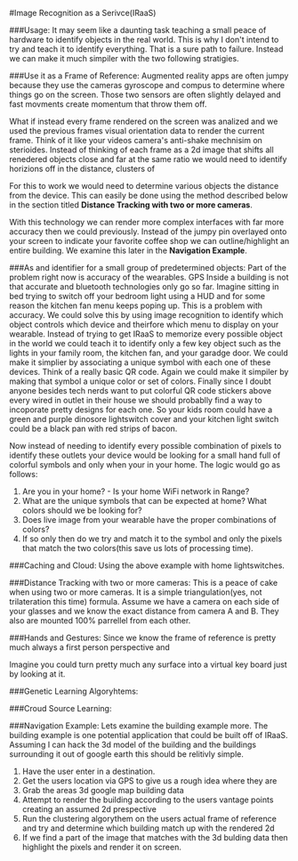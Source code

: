
#Image Recognition as a Serivce(IRaaS)



###Usage:
It may seem like a daunting task teaching a small peace of hardware to identify objects in the real world.
This is why I don't intend to try and teach it to identify everything. That is a sure path to failure.
Instead we can make it much simpiler with the two following stratigies.

###Use it as a Frame of Reference:
Augmented reality apps are often jumpy because they use the cameras gyroscope and compus to determine where things go on the screen.
Those two sensors are often slightly delayed and fast movments create momentum that throw them off.

What if instead every frame rendered on the screen was analized and we used the previous frames visual orientation data to render the current frame.
Think of it like your videos camera's anti-shake mechnisim on sterioides. Instead of thinking of each frame as a 2d image that shifts all renedered objects close and far at the same ratio
  we would need to identify horizions off in the distance, clusters of

For this to work we would need to determine various objects the distance from the device. This can easily be done using the method described below in the section titled **Distance Tracking with two or more cameras**.

With this technology we can render more complex interfaces with far more accuracy then we could previously. Instead of the jumpy pin overlayed onto your screen to indicate your favorite coffee shop we can outline/highlight an entire building. We examine this later in the **Navigation Example**.


###As and identifier for a small group of predetermined objects:
Part of the problem right now is accuracy of the wearables. GPS Inside a building is not that accurate and bluetooth technologies only go so far. Imagine sitting in bed trying to switch off your bedroom light using a HUD and for some reason the kitchen fan menu keeps poping up. This is a problem with accuracy.
We could solve this by using image recognition to identify which object controls which device and theirfore which menu to display on your wearable.
Instead of trying to get IRaaS to memorize every possible object in the world we could teach it to identify only a few key object such as the lights in your family room, the kitchen fan, and your garadge door.
We could make it simplier by associating a unique symbol with each one of these devices. Think of a really basic QR code.
Again we could make it simpiler by making that symbol a unique color or set of colors.
Finally since I doubt anyone besides tech nerds want to put colorful QR code stickers above every wired in outlet in their house we should probablly find a way to incoporate pretty designs for each one.
So your kids room could have a green and purple dinosore lightswitch cover and your kitchen light switch could be a black pan with red strips of bacon.

Now instead of needing to identify every possible combination of pixels to identify these outlets your device would be looking for a small hand full of colorful symbols and only when your in your home. The logic would go as follows:

1. Are you in your home? - Is your home WiFi network in Range?
2. What are the unique symbols that can be expected at home? What colors should we be looking for?
3. Does live image from your wearable have the proper combinations of colors?
4. If so only then do we try and match it to the symbol and only the pixels that match the two colors(this save us lots of processing time).



###Caching and Cloud:
Using the above example with home lightswitches.

###Distance Tracking with two or more cameras:
This is a peace of cake when using two or more cameras. It is a simple triangulation(yes, not trilateration this time) formula.
Assume we have a camera on each side of your glasses and we know the exact distance from camera A and B. They also are mounted 100% parrellel from each other.

###Hands and Gestures:
Since we know the frame of reference is pretty much always a first person perspective and

Imagine you could turn pretty much any surface into a virtual key board just by looking at it.




###Genetic Learning Algoryhtems:


###Croud Source Learning:


###Navigation Example:
Lets examine the building example more. The building example is one potential application that could be built off of IRaaS.
Assuming I can hack the 3d model of the building and the buildings surrounding it out of google earth this should be relitivly simple.

1. Have the user enter in a destination.
2. Get the users location via GPS to give us a rough idea where they are
3. Grab the areas 3d google map building data
4. Attempt to render the building according to the users vantage points creating an assumed 2d prespective
5. Run the clustering algorythem on the users actual frame of reference and try and determine which building match up with the rendered 2d
6. If we find a part of the image that matches with the 3d bulding data then highlight the pixels and render it on screen.
